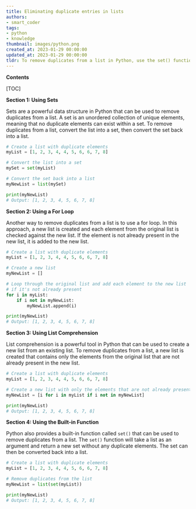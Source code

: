 ```yaml
---
title: Eliminating duplicate entries in lists
authors:
- smart_coder
tags:
- python
- knowledge
thumbnail: images/python.png
created_at: 2023-01-29 00:00:00
updated_at: 2023-01-29 00:00:00
tldr: To remove duplicates from a list in Python, use the set() function.
---
```


**Contents**

[TOC]

**Section 1: Using Sets**

Sets are a powerful data structure in Python that can be used to remove duplicates from a list. A set is an unordered collection of unique elements, meaning that no duplicate elements can exist within a set. To remove duplicates from a list, convert the list into a set, then convert the set back into a list.

```python
# Create a list with duplicate elements 
myList = [1, 2, 3, 4, 4, 5, 6, 6, 7, 8]

# Convert the list into a set 
mySet = set(myList)

# Convert the set back into a list 
myNewList = list(mySet)

print(myNewList) 
# Output: [1, 2, 3, 4, 5, 6, 7, 8]
```

**Section 2: Using a For Loop**

Another way to remove duplicates from a list is to use a for loop. In this approach, a new list is created and each element from the original list is checked against the new list. If the element is not already present in the new list, it is added to the new list.

```python
# Create a list with duplicate elements 
myList = [1, 2, 3, 4, 4, 5, 6, 6, 7, 8]

# Create a new list
myNewList = []

# Loop through the original list and add each element to the new list 
# if it's not already present
for i in myList:
    if i not in myNewList:
        myNewList.append(i)

print(myNewList) 
# Output: [1, 2, 3, 4, 5, 6, 7, 8]
```

**Section 3: Using List Comprehension**

List comprehension is a powerful tool in Python that can be used to create a new list from an existing list. To remove duplicates from a list, a new list is created that contains only the elements from the original list that are not already present in the new list.

```python
# Create a list with duplicate elements 
myList = [1, 2, 3, 4, 4, 5, 6, 6, 7, 8]

# Create a new list with only the elements that are not already present 
myNewList = [i for i in myList if i not in myNewList]

print(myNewList) 
# Output: [1, 2, 3, 4, 5, 6, 7, 8]
```

**Section 4: Using the Built-in Function**

Python also provides a built-in function called `set()` that can be used to remove duplicates from a list. The `set()` function will take a list as an argument and return a new set without any duplicate elements. The set can then be converted back into a list.

```python
# Create a list with duplicate elements 
myList = [1, 2, 3, 4, 4, 5, 6, 6, 7, 8]

# Remove duplicates from the list 
myNewList = list(set(myList))

print(myNewList) 
# Output: [1, 2, 3, 4, 5, 6, 7, 8]
```
